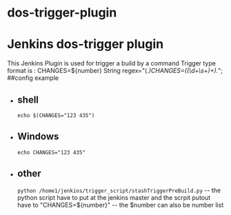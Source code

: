 # dos-trigger-plugin
Jenkins dos-trigger plugin
==========================
This Jenkins Plugin is used for trigger a build by a command
Trigger type format is : CHANGES=${number}
String regex="(.*)CHANGES=((\\d+\\s+)+).*";
##config example
- ## shell 
  `echo $(CHANGES="123 435")`
- ## Windows
  `echo CHANGES="123 435"`
- ## other 
  `python /home1/jenkins/trigger_script/stashTriggerPreBuild.py`
  -- the python script have to put at the jenkins master and the scrpit putout have to "CHANGES=${number}"
  -- the $number can also be number list
